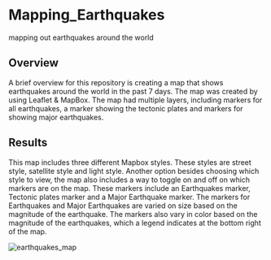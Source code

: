 # Mapping_Earthquakes
mapping out earthquakes around the world
## Overview
A brief overview for this repository is creating a map that shows earthquakes around the world in the past 7 days. The map was created by using Leaflet & MapBox. The map had multiple layers, including markers for all earthquakes, a marker showing the tectonic plates and markers for showing major earthquakes. 
## Results
This map includes three different Mapbox styles. These styles are street style, satellite style and light style. Another option besides choosing which style to view, the map also includes a way to toggle on and off on which markers are on the map. These markers include an Earthquakes marker, Tectonic plates marker and a Major Earthquake marker.  The markers for Earthquakes and Major Earthquakes are varied on size based on the magnitude of the earthquake. The markers also vary in color based on the magnitude of the earthquakes, which a legend indicates at the bottom right of the map.

![earthquakes_map](https://user-images.githubusercontent.com/107289345/190485861-0e611c29-2e29-4ab1-bef0-9b30f9b93b0c.png)

